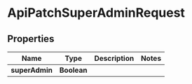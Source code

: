 

# ApiPatchSuperAdminRequest


## Properties

| Name | Type | Description | Notes |
|------------ | ------------- | ------------- | -------------|
|**superAdmin** | **Boolean** |  |  |



